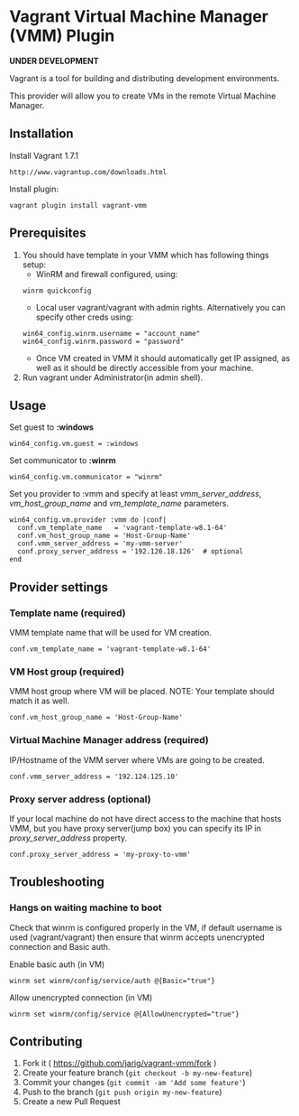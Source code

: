 # Vagrant Virtual Machine Manager (VMM) Plugin

**UNDER DEVELOPMENT**

Vagrant is a tool for building and distributing development environments.

This provider will allow you to create VMs in the remote Virtual Machine Manager.

## Installation

Install Vagrant 1.7.1
```
http://www.vagrantup.com/downloads.html
```

Install plugin:
```
vagrant plugin install vagrant-vmm
```

## Prerequisites

1. You should have template in your VMM which has following things setup:
   - WinRM and firewall configured, using:
   ```
   winrm quickconfig
   ```
   - Local user vagrant/vagrant with admin rights.
   Alternatively you can specify other creds using:
   ```
   win64_config.winrm.username = "account_name"
   win64_config.winrm.password = "password"
   ```
   - Once VM created in VMM it should automatically get IP assigned, as well as it should be directly accessible from your machine.
2. Run vagrant under Administrator(in admin shell).



## Usage

Set guest to **:windows**
```
win64_config.vm.guest = :windows
```

Set communicator to **:winrm**
```
win64_config.vm.communicator = "winrm"
```

Set you provider to :vmm and specify at least *vmm_server_address*, *vm_host_group_name* and *vm_template_name* parameters.
```
win64_config.vm.provider :vmm do |conf|
  conf.vm_template_name   = 'vagrant-template-w8.1-64'
  conf.vm_host_group_name = 'Host-Group-Name'
  conf.vmm_server_address = 'my-vmm-server'
  conf.proxy_server_address = '192.126.18.126'  # optional
end
```

## Provider settings

### Template name (required)

VMM template name that will be used for VM creation.

```
conf.vm_template_name = 'vagrant-template-w8.1-64'
```

### VM Host group (required)

VMM host group where VM will be placed.
NOTE: Your template should match it as well.

```
conf.vm_host_group_name = 'Host-Group-Name'
```

### Virtual Machine Manager address (required)

IP/Hostname of the VMM server where VMs are going to be created.
```
conf.vmm_server_address = '192.124.125.10'
```

### Proxy server address (optional)

If your local machine do not have direct access to the machine that hosts VMM, but you have proxy server(jump box) you can specify its IP in *proxy_server_address* property.

```
conf.proxy_server_address = 'my-proxy-to-vmm'
```

## Troubleshooting

### Hangs on waiting machine to boot

Check that winrm is configured properly in the VM, if default username is used (vagrant/vagrant) then ensure that winrm accepts unencrypted connection and Basic auth.

Enable basic auth (in VM)
```
winrm set winrm/config/service/auth @{Basic="true"}
```

Allow unencrypted connection (in VM)
```
winrm set winrm/config/service @{AllowUnencrypted="true"}
```


## Contributing

1. Fork it ( https://github.com/jarig/vagrant-vmm/fork )
2. Create your feature branch (`git checkout -b my-new-feature`)
3. Commit your changes (`git commit -am 'Add some feature'`)
4. Push to the branch (`git push origin my-new-feature`)
5. Create a new Pull Request
